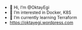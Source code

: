 - 👋 Hi, I’m @OktayEgi
- 👀 I’m interested in Docker, K8S
- 🌱 I’m currently learning Terraform
- https://oktayegi.wordpress.com

<!---
OktayEgi/OktayEgi is a ✨ special ✨ repository because its `README.md` (this file) appears on your GitHub profile.
You can click the Preview link to take a look at your changes.
--->
